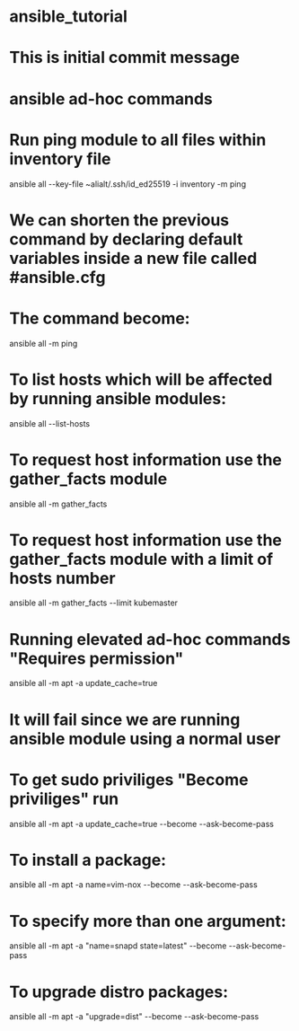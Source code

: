 # ansible_tutorial
# This is initial commit message
# ansible ad-hoc commands
# Run ping module to all files within inventory file
ansible all --key-file ~alialt/.ssh/id_ed25519 -i inventory -m ping 
# We can shorten the previous command by declaring default variables inside a new file called #ansible.cfg
# The command become:
ansible all  -m ping
# To list hosts which will be affected by running ansible modules:
ansible all --list-hosts
# To request host information use the gather_facts module
ansible all -m gather_facts
# To request host information use the gather_facts module with a limit of hosts number
ansible all -m gather_facts --limit kubemaster
# #######################################################################
# Running elevated ad-hoc commands "Requires permission"
ansible all -m apt -a update_cache=true
# It will fail since we are running ansible module using a normal user
# To get sudo priviliges "Become priviliges" run
ansible all -m apt -a update_cache=true --become --ask-become-pass
# To install a package:
ansible all -m apt -a name=vim-nox --become --ask-become-pass
# To specify more than one argument:
ansible all -m apt -a "name=snapd state=latest" --become --ask-become-pass
# To upgrade distro packages:
ansible all -m apt -a "upgrade=dist" --become --ask-become-pass

 
